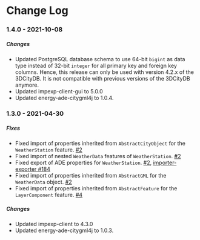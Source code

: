 Change Log
==========

### 1.4.0 - 2021-10-08

##### Changes
* Updated PostgreSQL database schema to use 64-bit `bigint` as data type instead of 32-bit `integer` for all 
  primary key and foreign key columns. Hence, this release can only be used with version 4.2.x of the 3DCityDB. 
  It is not compatible with previous versions of the 3DCityDB anymore.
* Updated impexp-client-gui to 5.0.0
* Updated energy-ade-citygml4j to 1.0.4.

### 1.3.0 - 2021-04-30

##### Fixes
* Fixed import of properties inherited from `AbstractCityObject` for the `WeatherStation` feature. [#2](https://github.com/3dcitydb/energy-ade-citydb/issues/2)
* Fixed import of nested `WeatherData` features of `WeatherStation`. [#2](https://github.com/3dcitydb/energy-ade-citydb/issues/2)
* Fixed export of ADE properties for `WeatherStation`. [#2](https://github.com/3dcitydb/energy-ade-citydb/issues/2), [importer-exporter #184](https://github.com/3dcitydb/importer-exporter/pull/184)
* Fixed import of properties inherited from `AbstractGML` for the `WeatherData` object. [#2](https://github.com/3dcitydb/energy-ade-citydb/issues/2)
* Fixed import of properties inherited from `AbstractFeature` for the `LayerComponent` feature. [#4](https://github.com/3dcitydb/energy-ade-citydb/issues/4)

##### Changes
* Updated impexp-client to 4.3.0
* Updated energy-ade-citygml4j to 1.0.3.